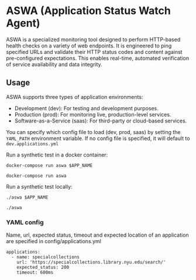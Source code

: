 # ASWA (Application Status Watch Agent)

ASWA is a specialized monitoring tool designed to perform HTTP-based health checks on a variety of web endpoints.
It is engineered to ping specified URLs and validate their HTTP status codes and content against pre-configured expectations.
This enables real-time, automated verification of service availability and data integrity.

## Usage

ASWA supports three types of application environments:

* Development (dev): For testing and development purposes.
* Production (prod): For monitoring live, production-level services.
* Software-as-a-Service (saas): For third-party or cloud-based services.

You can specify which config file to load (dev, prod, saas) by setting the `YAML_PATH` environment variable. 
If no config file is specified, it will default to `dev.applications.yml`

Run a synthetic test in a docker container:

```
docker-compose run aswa $APP_NAME

docker-compose run aswa

```

Run a synthetic test locally:

```
./aswa $APP_NAME

./aswa 
```

### YAML config

Name, url, expected status, timeout and expected location of an application are specified in config/applications.yml

~~~ {.yml}
applications:
  - name: specialcollections
    url: 'https://specialcollections.library.nyu.edu/search/'
    expected_status: 200
    timeout: 600ms
~~~
